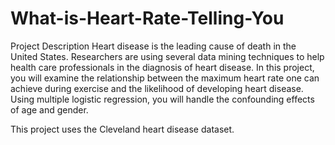# What-is-Heart-Rate-Telling-You

Project Description
Heart disease is the leading cause of death in the United States. 
Researchers are using several data mining techniques to help health care professionals in the diagnosis of heart disease. 
In this project, you will examine the relationship between the maximum heart rate one can achieve during exercise and the likelihood of developing heart disease. 
Using multiple logistic regression, you will handle the confounding effects of age and gender.

This project uses the Cleveland heart disease dataset.
